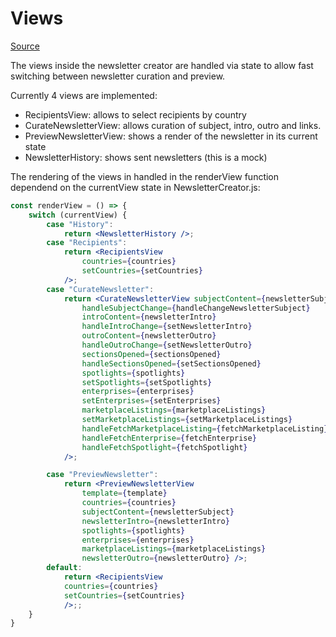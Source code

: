 # Views

[Source](../goodmarket-newsletter/src/components/NewsletterCreator/views/)

The views inside the newsletter creator are handled via state to allow fast switching between newsletter curation and preview.

Currently 4 views are implemented:
- RecipientsView: allows to select recipients by country
- CurateNewsletterView: allows curation of subject, intro, outro and links.
- PreviewNewsletterView: shows a render of the newsletter in its current state
- NewsletterHistory: shows sent newsletters (this is a mock)

The rendering of the views in handled in the renderView function dependend on the currentView state in NewsletterCreator.js:
```jsx
const renderView = () => {
    switch (currentView) {
        case "History":
            return <NewsletterHistory />;
        case "Recipients":
            return <RecipientsView
                countries={countries}
                setCountries={setCountries}
            />;
        case "CurateNewsletter":
            return <CurateNewsletterView subjectContent={newsletterSubject}
                handleSubjectChange={handleChangeNewsletterSubject}
                introContent={newsletterIntro}
                handleIntroChange={setNewsletterIntro}
                outroContent={newsletterOutro}
                handleOutroChange={setNewsletterOutro}
                sectionsOpened={sectionsOpened}
                handleSectionsOpened={setSectionsOpened}
                spotlights={spotlights}
                setSpotlights={setSpotlights}
                enterprises={enterprises}
                setEnterprises={setEnterprises}
                marketplaceListings={marketplaceListings}
                setMarketplaceListings={setMarketplaceListings}
                handleFetchMarketplaceListing={fetchMarketplaceListing}
                handleFetchEnterprise={fetchEnterprise}
                handleFetchSpotlight={fetchSpotlight}
            />;

        case "PreviewNewsletter":
            return <PreviewNewsletterView
                template={template}
                countries={countries}
                subjectContent={newsletterSubject}
                newsletterIntro={newsletterIntro}
                spotlights={spotlights}
                enterprises={enterprises}
                marketplaceListings={marketplaceListings}
                newsletterOutro={newsletterOutro} />;
        default:
            return <RecipientsView 
            countries={countries}
            setCountries={setCountries}
            />;;
    }
}
```

